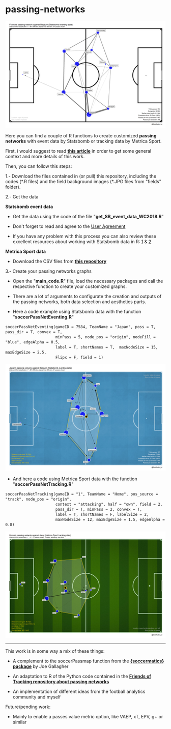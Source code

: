 # passing-networks

![](/plots/France-Belgium.png)

Here you can find a couple of R functions to create customized **passing networks** with event data by Statsbomb or tracking data by Metrica Sport.

First, i would suggest to read [**this article**]() in order to get some general context and more details of this work.

Then, you can follow this steps:

1.- Download the files contained in (or pull) this repository, including the codes (\*.R files) and the field background images (\*.JPG files from "fields" folder).

2.- Get the data

**Statsbomb event data**

* Get the data using the code of the file "**get_SB_event_data_WC2018.R**" 

* Don't forget to read and agree to the [User Agreement](https://github.com/statsbomb/open-data/blob/master/LICENSE.pdf)

* If you have any problem with this process you can also review these excellent resources about working with Statsbomb data in R:
[1](https://ryo-n7.github.io/2019-08-21-visualize-soccer-statsbomb-part-1/) & [2](https://github.com/FCrSTATS/StatsBomb_WomensData/blob/master/1.GettingStartedWithStatsBombData.md)

**Metrica Sport data**

* Download the CSV files from [**this repository**](https://github.com/metrica-sports/sample-data)

3.- Create your passing networks graphs

* Open the "**main_code.R**" file, load the necessary packages and call the respective function to create your customized graphs.

* There are a lot of arguments to configurate the creation and outputs of the passing networks, both data selection and aesthetics parts.

* Here a code example using Statsbomb data with the function "**soccerPassNetEventing.R**"

```
soccerPassNetEventing(gameID = 7584, TeamName = "Japan", poss = T, pass_dir = T, convex = T,
                      minPass = 5, node_pos = "origin", nodeFill = "blue", edgeAlpha = 0.5,
                      label = T, shortNames = T,  maxNodeSize = 15, maxEdgeSize = 2.5,  
                      Flipx = F, field = 1)
```                     

![](/plots/Japan-Belgium-ver2.png)

* And here a code using Metrica Sport data with the function "**soccerPassNetTracking.R**"

```
soccerPassNetTracking(gameID = "1", TeamName = "Home", pos_source = "track", node_pos = "origin",
                      context = "attacking", half = "own", field = 2,
                      pass_dir = T, minPass = 2, convex = T, 
                      label = T, shortNames = F, labelSize = 2, 
                      maxNodeSize = 12, maxEdgeSize = 1.5, edgeAlpha = 0.8)
```                     

![](/plots/1-Home-attack-own-ver2.png)

---

This work is in some way a mix of these things:

* A complement to the soccerPassmap function from the [**{soccermatics} package**](https://github.com/JoGall/soccermatics) by Joe Gallagher

* An adaptation to R of the Python code contained in the [**Friends of Tracking repository about passing networks**](https://github.com/Friends-of-Tracking-Data-FoTD/passing-networks-in-python)

* An implementation of different ideas from the football analytics community and myself


Future/pending work:

* Mainly to enable a passes value metric option, like VAEP, xT, EPV, g+ or similar



